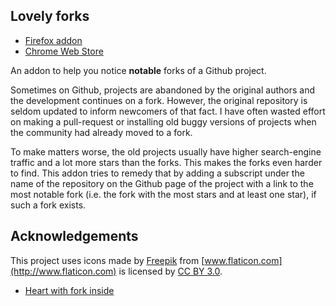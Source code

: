 ## Lovely forks

 - [Firefox addon](https://addons.mozilla.org/en-US/firefox/addon/lovely-forks/)
 - [Chrome Web Store](https://chrome.google.com/webstore/detail/lovely-forks/ialbpcipalajnakfondkflpkagbkdoib)

An addon to help you notice **notable** forks of a Github project.

Sometimes on Github, projects are abandoned by the original authors and the
development continues on a fork. However, the original repository is seldom
updated to inform newcomers of that fact. I have often wasted effort on making
a pull-request or installing old buggy versions of projects when the community
had already moved to a fork.

To make matters worse, the old projects usually have higher search-engine
traffic and a lot more stars than the forks. This makes the forks even harder
to find. This addon tries to remedy that by adding a subscript under the name
of the repository on the Github page of the project with a link to the most
notable fork (i.e. the fork with the most stars and at least one star), if such
a fork exists.

## Acknowledgements

This project uses icons made by
[Freepik](http://www.flaticon.com/authors/freepik) from
[www.flaticon.com](http://www.flaticon.com) is licensed by 
[CC BY 3.0](http://creativecommons.org/licenses/by/3.0/).

  - [Heart with fork inside](http://www.flaticon.com/free-icon/heart-and-fork-inside_33103)
